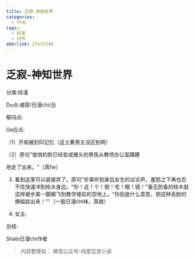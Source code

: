 ```yaml
---
title: 乏寂-神知世界
categories:
  - YY向
tags:
  - 综漫
  - 扫书
abbrlink: 2fe3f548
---
```

# 乏寂-神知世界
分类:综漫

Du点:魂穿/日漫chi/怂

郁闷点:

Ge应点:

（1）开局被封印记忆（这土著男主没区别啊）

（2）原句"俊俏的脸已经变成猪头的男孩从教师办公室蹒跚

地走了出来。"（真fw）

3.  看到这里可以直接弃了。原句"步美听到身后女生的议论声，羞怒之下再也忍不住快速冲到桂木身边。"你！这！个！御！宅！眼！镜！"毫无防备的桂木就这样被步美一脚踢飞到教学楼前的空地上。"你到底什么意思，把这种丢脸的横幅挂出来！""（一股日漫chi味，真娘）

4.  女主:

总结:

Shabi日漫chi作者


> 内容整理自： 微信公众号-纯爱后宫小说